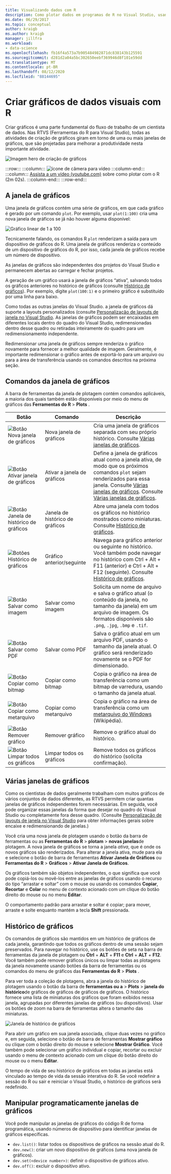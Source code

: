 ```yaml
---
title: Visualizando dados com R
description: Como plotar dados em programas de R no Visual Studio, usando janelas de plotagem.
ms.date: 06/29/2017
ms.topic: conceptual
author: kraigb
ms.author: kraigb
manager: jillfra
ms.workload:
- data-science
ms.openlocfilehash: fb16f4a573a7b905484982871dc838143b125591
ms.sourcegitcommit: d281d2a04a5bc302650eebf369946d8f101e59dd
ms.translationtype: MT
ms.contentlocale: pt-BR
ms.lasthandoff: 08/12/2020
ms.locfileid: "88144695"
---
```

# <a name="create-visual-data-plots-with-r"></a>Criar gráficos de dados visuais com R

Criar gráficos é uma parte fundamental do fluxo de trabalho de um cientista de dados. Nas RTVS (Ferramentas do R para Visual Studio), todas as atividades de criação de gráficos giram em torno de uma ou mais janelas de gráficos, que são projetadas para melhorar a produtividade nesta importante atividade.

![Imagem hero de criação de gráficos](media/plotting-hero-image.png)

:::row:::
    :::column:::
        ![ícone de câmera para vídeo](../install/media/video-icon.png "Assistir a um vídeo")
    :::column-end:::
    :::column:::
        [Assista a um vídeo (youtube.com)](https://www.youtube.com/watch?v=ZTbKmz5RSgY) sobre como plotar com o R (2m 02s).
    :::column-end:::
:::row-end:::

## <a name="the-plot-window"></a>A janela de gráficos

Uma janela de gráficos contém uma série de gráficos, em que cada gráfico é gerado por um comando `plot`. Por exemplo, usar `plot(1:100)` cria uma nova janela de gráficos se já não houver alguma disponível:

![Gráfico linear de 1 a 100](media/plotting-1-to-100.png)

Tecnicamente falando, os comandos R `plot` renderizam a saída para um dispositivo de gráficos do R. Uma janela de gráficos renderiza o conteúdo de um dispositivo de gráficos do R, por isso, cada janela de gráficos recebe um número de dispositivo.

As janelas de gráficos são independentes dos projetos do Visual Studio e permanecem abertas ao carregar e fechar projetos.

A geração de um gráfico usará a janela de gráficos “ativa”, salvando todos os gráficos anteriores no histórico de gráficos (consulte [Histórico de gráficos](#plot-history)). Por exemplo, digite `plot(100:1)` e o primeiro gráfico é substituído por uma linha para baixo.

Como todas as outras janelas do Visual Studio. a janela de gráficos dá suporte a layouts personalizados (consulte [Personalização de layouts de janela no Visual Studio](../ide/customizing-window-layouts-in-visual-studio.md). As janelas de gráficos podem ser encaixadas em diferentes locais dentro do quadro do Visual Studio, redimensionadas dentro desse quadro ou retiradas inteiramente do quadro para um redimensionamento independente.

Redimensionar uma janela de gráficos sempre renderiza o gráfico novamente para fornecer a melhor qualidade de imagem. Geralmente, é importante redimensionar o gráfico antes de exportá-lo para um arquivo ou para a área de transferência usando os comandos descritos na próxima seção.

## <a name="plot-window-commands"></a>Comandos da janela de gráficos

A barra de ferramentas da janela de plotagem contém comandos aplicáveis, a maioria dos quais também estão disponíveis por meio do menu de gráficos das **Ferramentas do R**  >  **Plots** .

| Botão | Comando | Descrição |
| --- | --- | --- |
| ![Botão Nova janela de gráficos](media/plotting-toolbar-01-new-plot-window.png) | Nova janela de gráficos | Cria uma janela de gráficos separada com seu próprio histórico. Consulte [Várias janelas de gráficos](#multiple-plot-windows). |
| ![Botão Ativar janela de gráficos](media/plotting-toolbar-02-activate-plot-window.png) | Ativar a janela de gráficos | Define a janela de gráficos atual como a janela ativa, de modo que os próximos comandos `plot` sejam renderizados para essa janela. Consulte [Várias janelas de gráficos](#multiple-plot-windows). Consulte [Várias janelas de gráficos](#multiple-plot-windows). |
| ![Botão Janela de histórico de gráficos](media/plotting-toolbar-03-plot-history.png) | Janela de histórico de gráficos | Abre uma janela com todos os gráficos no histórico mostrados como miniaturas. Consulte [Histórico de gráficos](#plot-history). |
| ![Botões Histórico de gráficos](media/plotting-toolbar-04-plot-history-arrows.png) | Gráfico anterior/seguinte |  Navega para gráfico anterior ou seguinte no histórico. Você também pode navegar no histórico com Ctrl + Alt + F11 (anterior) e Ctrl + Alt + F12 (seguinte). Consulte [Histórico de gráficos](#plot-history). |
| ![Botão Salvar como imagem](media/plotting-toolbar-05-save-as-image.png)| Salvar como imagem | Solicita um nome de arquivo e salva o gráfico atual (o conteúdo da janela, no tamanho da janela) em um arquivo de imagem. Os formatos disponíveis são `.png`, `.jpg`, `.bmp` e `.tif`. |
| ![Botão Salvar como PDF](media/plotting-toolbar-06-save-as-pdf.png)| Salvar como PDF | Salva o gráfico atual em um arquivo PDF, usando o tamanho da janela atual. O gráfico será renderizado novamente se o PDF for dimensionado. |
| ![Botão Copiar como bitmap](media/plotting-toolbar-07-copy-as-bitmap.png)| Copiar como bitmap | Copia o gráfico na área de transferência como um bitmap de varredura, usando o tamanho da janela atual. |
| ![Botão Copiar como metarquivo](media/plotting-toolbar-08-copy-as-metafile.png)| Copiar como metarquivo | Copia o gráfico na área de transferência como um [metarquivo do Windows](https://en.wikipedia.org/wiki/Windows_Metafile) (Wikipédia). |
| ![Botão Remover gráfico](media/plotting-toolbar-09-remove-plot.png)| Remover gráfico | Remove o gráfico atual do histórico. |
| ![Botão Limpar todos os gráficos](media/plotting-toolbar-10-clear-all-plots.png) | Limpar todos os gráficos | Remove todos os gráficos do histórico (solicita confirmação). |

## <a name="multiple-plot-windows"></a>Várias janelas de gráficos

Como os cientistas de dados geralmente trabalham com muitos gráficos de vários conjuntos de dados diferentes, as RTVS permitem criar quantas janelas de gráficos independentes forem necessárias. Em seguida, você pode organizar essas janelas da forma que desejar no quadro do Visual Studio ou completamente fora desse quadro. (Consulte [Personalização de layouts de janela no Visual Studio](../ide/customizing-window-layouts-in-visual-studio.md) para obter informações gerais sobre encaixe e redimensionando de janelas.)

Você cria uma nova janela de plotagem usando o botão da barra de ferramentas ou as **Ferramentas do R**  >  **plotam**  >  **novas janelas**de plotagem. A nova janela de gráficos se torna a janela *ativa*, que é onde os novos gráficos são renderizados. Para alterar a janela ativa, mude para ela e selecione o botão de barra de ferramentas **Ativar Janela de Gráficos** ou **Ferramentas do R** > **Gráficos** > **Ativar Janela de Gráficos**.

Os gráficos também são objetos independentes, o que significa que você pode copiá-los ou movê-los entre as janelas de gráficos usando o recurso do tipo “arrastar e soltar” com o mouse ou usando os comandos **Copiar**, **Recortar** e **Colar** no menu de contexto acionado com um clique do botão direito do mouse ou no menu **Editar**.

O comportamento padrão para arrastar e soltar é copiar; para mover, arraste e solte enquanto mantém a tecla **Shift** pressionada.

## <a name="plot-history"></a>Histórico de gráficos

Os comandos de gráficos são mantidos em um histórico de gráficos de cada janela, garantindo que todos os gráficos dentro de uma sessão sejam preservados. Para navegar no histórico, use os botões de seta na barra de ferramentas da janela de plotagem ou **Ctrl** + **ALT** + **F11** e **Ctrl** + **ALT** + **F12**. Você também pode remover gráficos únicos ou limpar todas as plotagens da janela novamente usando botões da barra de ferramentas ou os comandos do menu de gráficos das **Ferramentas do R**  >  **Plots** .

Para ver toda a coleção de plotagens, abra a janela do histórico de plotagem usando o botão da barra de **ferramentas ou a**  >  **Plots**  >  **janela do histórico**de gráficos de gráficos de gráficos de gráficos.
O histórico fornece uma lista de miniaturas dos gráficos que foram exibidos nessa janela, agrupadas por diferentes janelas de gráficos (ou dispositivos). Usar os botões de zoom na barra de ferramentas altera o tamanho das miniaturas.

![Janela de histórico de gráficos](media/plotting-plot-history-window.png)

Para abrir um gráfico em sua janela associada, clique duas vezes no gráfico e, em seguida, selecione o botão de barra de ferramentas **Mostrar gráfico** ou clique com o botão direito do mouse e selecione **Mostrar Gráfico**. Você também pode selecionar um gráfico individual e copiar, recortar ou excluir usando o menu de contexto acionado com um clique do botão direito do mouse ou o menu **Editar**.

O tempo de vida de seu histórico de gráficos em todas as janelas está vinculado ao tempo de vida da sessão interativa do R. Se você redefinir a sessão do R ou sair e reiniciar o Visual Studio, o histórico de gráficos será redefinido.

## <a name="programmatically-manipulate-plot-windows"></a>Manipular programaticamente janelas de gráficos

Você pode manipular as janelas de gráficos do código R de forma programática, usando números de dispositivo para identificar janelas de gráficos específicas.

- `dev.list()`: listar todos os dispositivos de gráficos na sessão atual do R.
- `dev.new()`: criar um novo dispositivo de gráficos (uma nova janela de gráficos).
- `dev.set(<device number>)`: definir o dispositivo de gráficos ativo.
- `dev.off()`: excluir o dispositivo ativo.
